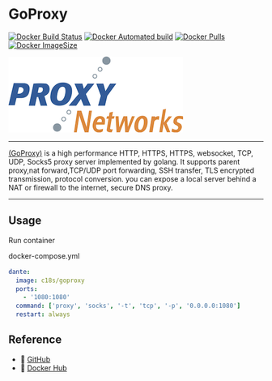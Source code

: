 # GoProxy

[![Docker Build Status](https://img.shields.io/docker/cloud/build/c18s/goproxy.svg)][dockerhub_build]
[![Docker Automated build](https://img.shields.io/docker/automated/c18s/goproxy.svg)][dockerhub]
[![Docker Pulls](https://img.shields.io/docker/pulls/c18s/goproxy.svg)][dockerhub]
[![Docker ImageSize](https://images.microbadger.com/badges/image/c18s/goproxy.svg)][dockerhub_tag]

![GoProxy](https://raw.githubusercontent.com/c18s/Dockerfiles/master/goproxy/logo.png)

---

[(GoProxy)][1] is a high performance HTTP, HTTPS, HTTPS, websocket, TCP, UDP, Socks5 proxy server implemented by golang. It supports parent proxy,nat forward,TCP/UDP port forwarding, SSH transfer, TLS encrypted transmission, protocol conversion. you can expose a local server behind a NAT or firewall to the internet, secure DNS proxy.

---

## Usage

Run container

docker-compose.yml

```yaml
dante:
  image: c18s/goproxy
  ports:
    - '1080:1080'
  command: ['proxy', 'socks', '-t', 'tcp', '-p', '0.0.0.0:1080']
  restart: always
```

## Reference

- 🐛 [GitHub][github]
- 🐳 [Docker Hub][dockerhub]

[1]: https://github.com/snail007/goproxy
[dockerhub]: https://hub.docker.com/r/c18s/goproxy/
[dockerhub_tag]: https://hub.docker.com/r/c18s/goproxy/tags/
[dockerhub_build]: https://hub.docker.com/r/c18s/goproxy/builds/
[github]: https://github.com/c18s/Dockerfiles/tree/master/goproxy/
